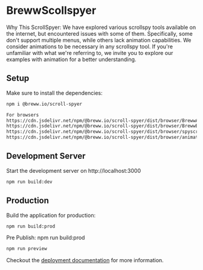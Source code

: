 
# BrewwScollspyer

Why This ScrollSpyer: We have explored various scrollspy tools available on the internet, but encountered issues with some of them. Specifically, some don't support multiple menus, while others lack animation capabilities. We consider animations to be necessary in any scrollspy tool. If you're unfamiliar with what we're referring to, we invite you to explore our examples with animation for a better understanding.



## Setup

Make sure to install the dependencies:

```bash
npm i @breww.io/scroll-spyer

For browsers
https://cdn.jsdelivr.net/npm/@breww.io/scroll-spyer/dist/browser/BrewwAnimations.js
https://cdn.jsdelivr.net/npm/@breww.io/scroll-spyer/dist/browser/BrewwEasings.js
https://cdn.jsdelivr.net/npm/@breww.io/scroll-spyer/dist/browser/spyscroll.min.js
https://cdn.jsdelivr.net/npm/@breww.io/scroll-spyer/dist/browser/animate-css.min.js

```

## Development Server

Start the development server on http://localhost:3000

```bash
npm run build:dev
```

## Production

Build the application for production:

```bash
npm run build:prod
```

Pre Publish:
npm run build:prod
```bash
npm run preview
```

Checkout the [deployment documentation](https://scrollspyer.breww.io/) for more information.



 